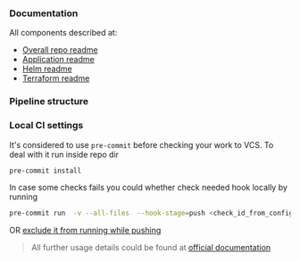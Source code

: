 ### Documentation

All components described at:
- [Overall repo readme](/README.md)
- [Application readme](/app-code/README.md)
- [Helm readme](/helm-charts/README.md)
- [Terraform readme](/terraform/README.md)

### Pipeline structure

### Local CI settings

It's considered to use `pre-commit` before checking your work to VCS.
To deal with it run inside repo dir
```sh
pre-commit install
```
In case some checks fails you could whether check needed hook locally by running
```sh
pre-commit run  -v --all-files  --hook-stage=push <check_id_from_config>
```
OR [exclude it from running while pushing](https://pre-commit.com/#temporarily-disabling-hooks)

> All further usage details could be found at [official documentation](https://pre-commit.com/#usage)